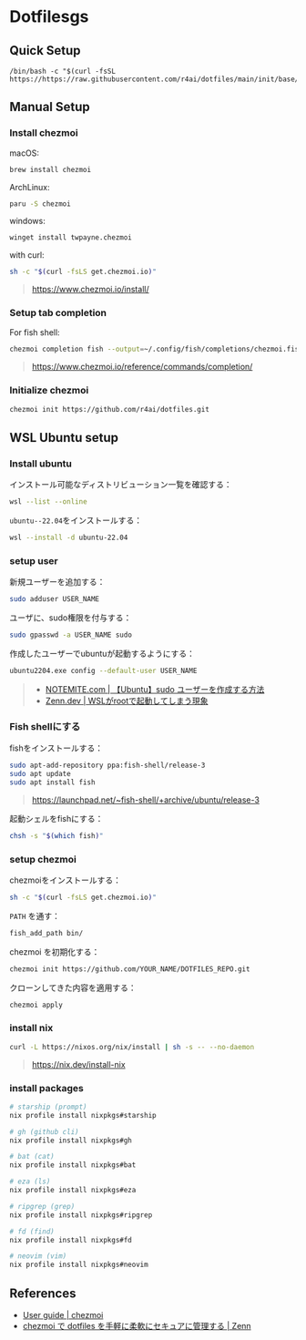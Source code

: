 # Dotfilesgs

## Quick Setup

```
/bin/bash -c "$(curl -fsSL https://https://raw.githubusercontent.com/r4ai/dotfiles/main/init/base/init.sh)"
```

## Manual Setup

### Install chezmoi

macOS:

```sh
brew install chezmoi
```

ArchLinux:

```sh
paru -S chezmoi
```

windows:

```sh
winget install twpayne.chezmoi
```

with curl:

```sh
sh -c "$(curl -fsLS get.chezmoi.io)"
```

> <https://www.chezmoi.io/install/>

### Setup tab completion

For fish shell:

```sh
chezmoi completion fish --output=~/.config/fish/completions/chezmoi.fish
```

> <https://www.chezmoi.io/reference/commands/completion/>

### Initialize chezmoi

```sh
chezmoi init https://github.com/r4ai/dotfiles.git
```

## WSL Ubuntu setup

### Install ubuntu

インストール可能なディストリビューション一覧を確認する：

```sh
wsl --list --online
```

`ubuntu--22.04`をインストールする：

```sh
wsl --install -d ubuntu-22.04
```

### setup user

新規ユーザーを追加する：

```sh
sudo adduser USER_NAME
```

ユーザに、sudo権限を付与する：

```sh
sudo gpasswd -a USER_NAME sudo
```

作成したユーザーでubuntuが起動するようにする：

```sh
ubuntu2204.exe config --default-user USER_NAME
```

> - [NOTEMITE.com | 【Ubuntu】sudo ユーザーを作成する方法](https://www-creators.com/archives/241)
> - [Zenn.dev | WSLがrootで起動してしまう現象](https://zenn.dev/ohno/articles/48ed2935c5094f)

### Fish shellにする

fishをインストールする：

```sh
sudo apt-add-repository ppa:fish-shell/release-3
sudo apt update
sudo apt install fish
```

> <https://launchpad.net/~fish-shell/+archive/ubuntu/release-3>

起動シェルをfishにする：

```bash
chsh -s "$(which fish)"
```

### setup chezmoi

chezmoiをインストールする：

```sh
sh -c "$(curl -fsLS get.chezmoi.io)"
```

`PATH` を通す：

```sh
fish_add_path bin/
```

chezmoi を初期化する：

```sh
chezmoi init https://github.com/YOUR_NAME/DOTFILES_REPO.git
```

クローンしてきた内容を適用する：

```sh
chezmoi apply
```

### install nix

```sh
curl -L https://nixos.org/nix/install | sh -s -- --no-daemon
```

> <https://nix.dev/install-nix>

### install packages

```sh
# starship (prompt)
nix profile install nixpkgs#starship

# gh (github cli)
nix profile install nixpkgs#gh

# bat (cat)
nix profile install nixpkgs#bat

# eza (ls)
nix profile install nixpkgs#eza

# ripgrep (grep)
nix profile install nixpkgs#ripgrep

# fd (find)
nix profile install nixpkgs#fd

# neovim (vim)
nix profile install nixpkgs#neovim
```

## References

- [User guide | chezmoi](https://www.chezmoi.io/user-guide/command-overview/)
- [chezmoi で dotfiles を手軽に柔軟にセキュアに管理する | Zenn](https://zenn.dev/ryo_kawamata/articles/introduce-chezmoi)
